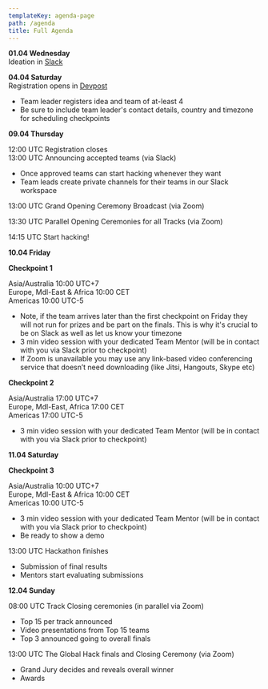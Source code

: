 ```yaml
---
templateKey: agenda-page
path: /agenda
title: Full Agenda
---
```

**01.04 Wednesday**\
Ideation in [Slack](https://theglobalhack.com/slack)

**04.04 Saturday**\
Registration opens in [Devpost](theglobalhack.devpost.com)

* Team leader registers idea and team of at-least 4
* Be sure to include team leader's contact details, country and timezone for scheduling checkpoints

**09.04 Thursday**

12:00 UTC Registration closes\
13:00 UTC Announcing accepted teams (via Slack)

* Once approved teams can start hacking whenever they want
* Team leads create private channels for their teams in our Slack workspace

13:00 UTC Grand Opening Ceremony Broadcast (via Zoom)

13:30 UTC Parallel Opening Ceremonies for all Tracks (via Zoom)

14:15 UTC Start hacking!

**10.04 Friday**

**Checkpoint 1**

Asia/Australia 10:00 UTC+7\
Europe, Mdl-East & Africa 10:00 CET\
Americas 10:00 UTC-5

* Note, if the team arrives later than the first checkpoint on Friday they will not run for prizes and be part on the finals. This is why it's crucial to be on Slack as well as let us know your timezone
* 3 min video session with your dedicated Team Mentor (will be in contact with you via Slack prior to checkpoint)
* If Zoom is unavailable you may use any link-based video conferencing service that doesn’t need downloading (like Jitsi, Hangouts, Skype etc)

**Checkpoint 2**

Asia/Australia 17:00 UTC+7\
Europe, Mdl-East, Africa 17:00 CET\
Americas 17:00 UTC-5

* 3 min video session with your dedicated Team Mentor (will be in contact with you via Slack prior to checkpoint)

**11.04 Saturday**

**Checkpoint 3**

Asia/Australia 10:00 UTC+7\
Europe, Mdl-East & Africa 10:00 CET\
Americas 10:00 UTC-5

* 3 min video session with your dedicated Team Mentor (will be in contact with you via Slack prior to checkpoint)
* Be ready to show a demo

13:00 UTC Hackathon finishes

* Submission of final results
* Mentors start evaluating submissions

**12.04 Sunday**

08:00 UTC Track Closing ceremonies (in parallel via Zoom)

* Top 15 per track announced
* Video presentations from Top 15 teams
* Top 3 announced going to overall finals

13:00 UTC The Global Hack finals and Closing Ceremony (via Zoom)

* Grand Jury decides and reveals overall winner
* Awards